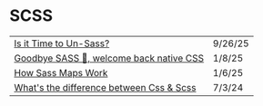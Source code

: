 # SCSS

|                                                                                                                                     |        |
| ----------------------------------------------------------------------------------------------------------------------------------- | ------ |
| [Is it Time to Un-Sass?](https://css-tricks.com/is-it-time-to-un-sass/?ref=dailydev)                                                | 9/26/25 |
| [Goodbye SASS 👋, welcome back native CSS](https://medium.com/@karstenbiedermann/goodbye-sass-welcome-back-native-css-b3beb096d2b4) | 1/8/25 |
| [How Sass Maps Work](https://app.daily.dev/posts/how-sass-maps-work-jociu0svf)                                                      | 1/6/25 |
| [What's the difference between Css & Scss](https://dev.to/peterbabs/whats-the-difference-between-css-scss-29b2?context=digest)      | 7/3/24 |
